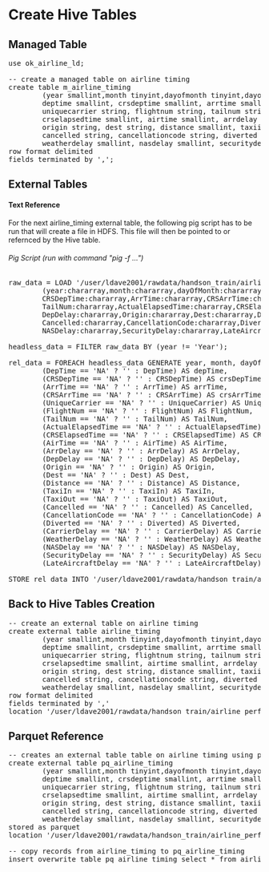 # Create Hive Tables

## Managed Table
<pre>
use ok_airline_ld;

-- create a managed table on airline timing
create table m_airline_timing
        (year smallint,month tinyint,dayofmonth tinyint,dayofweek tinyint,
        deptime smallint, crsdeptime smallint, arrtime smallint, crsarrtime smallint,
        uniquecarrier string, flightnum string, tailnum string, actualelapsedtime smallint,
        crselapsedtime smallint, airtime smallint, arrdelay smallint, depdelay smallint,
        origin string, dest string, distance smallint, taxiin string, taxiout string,
        cancelled string, cancellationcode string, diverted string, carrierdelay smallint,
        weatherdelay smallint, nasdelay smallint, securitydelay smallint, lateaircraftdelay smallint)
row format delimited
fields terminated by ',';
</pre>

## External Tables

#### Text Reference
For the next airline_timing external table, the following pig script has to be run that will create a file in HDFS. This file will then be pointed to or refernced by the Hive table.

###### Pig Script <i>(run with command "pig -f ...")</i>
<pre>
raw_data = LOAD '/user/ldave2001/rawdata/handson_train/airline_performance/flights' USING PigStorage(',') AS
        (year:chararray,month:chararray,dayOfMonth:chararray,dayOfWeek:chararray,DepTime:chararray,
        CRSDepTime:chararray,ArrTime:chararray,CRSArrTime:chararray,UniqueCarrier:chararray,FlightNum:chararray,
        TailNum:chararray,ActualElapsedTime:chararray,CRSElapsedTime:chararray,AirTime:chararray,ArrDelay:chararray,
        DepDelay:chararray,Origin:chararray,Dest:chararray,Distance:chararray,TaxiIn:chararray,TaxiOut:chararray,
        Cancelled:chararray,CancellationCode:chararray,Diverted:chararray,CarrierDelay:chararray,WeatherDelay:chararray,
        NASDelay:chararray,SecurityDelay:chararray,LateAircraftDelay:chararray);

headless_data = FILTER raw_data BY (year != 'Year');

rel_data = FOREACH headless_data GENERATE year, month, dayOfMonth, dayOfWeek,
        (DepTime == 'NA' ? '' : DepTime) AS depTime,
        (CRSDepTime == 'NA' ? '' : CRSDepTime) AS crsDepTime,
        (ArrTime == 'NA' ? '' : ArrTime) AS arrTime,
        (CRSArrTime == 'NA' ? '' : CRSArrTime) AS crsArrTime,
        (UniqueCarrier == 'NA' ? '' : UniqueCarrier) AS UniqueCarrier,
        (FlightNum == 'NA' ? '' : FlightNum) AS FlightNum,
        (TailNum == 'NA' ? '' : TailNum) AS TailNum,
        (ActualElapsedTime == 'NA' ? '' : ActualElapsedTime) AS ActualElapsedTime,
        (CRSElapsedTime == 'NA' ? '' : CRSElapsedTime) AS CRSElapsedTime,
        (AirTime == 'NA' ? '' : AirTime) AS AirTime,
        (ArrDelay == 'NA' ? '' : ArrDelay) AS ArrDelay,
        (DepDelay == 'NA' ? '' : DepDelay) AS DepDelay,
        (Origin == 'NA' ? '' : Origin) AS Origin,
        (Dest == 'NA' ? '' : Dest) AS Dest,
        (Distance == 'NA' ? '' : Distance) AS Distance,
        (TaxiIn == 'NA' ? '' : TaxiIn) AS TaxiIn,
        (TaxiOut == 'NA' ? '' : TaxiOut) AS TaxiOut,
        (Cancelled == 'NA' ? '' : Cancelled) AS Cancelled,
        (CancellationCode == 'NA' ? '' : CancellationCode) AS CancellationCode,
        (Diverted == 'NA' ? '' : Diverted) AS Diverted,
        (CarrierDelay == 'NA' ? '' : CarrierDelay) AS CarrierDelay,
        (WeatherDelay == 'NA' ? '' : WeatherDelay) AS WeatherDelay,
        (NASDelay == 'NA' ? '' : NASDelay) AS NASDelay,
        (SecurityDelay == 'NA' ? '' : SecurityDelay) AS SecurityDelay,
        (LateAircraftDelay == 'NA' ? '' : LateAircraftDelay) AS LateAircraftDelay;

STORE rel_data INTO '/user/ldave2001/rawdata/handson_train/airline_performance/flights_processed' Using PigStorage(',');
</pre>

## Back to Hive Tables Creation
<pre>
-- create an external table on airline timing
create external table airline_timing
        (year smallint,month tinyint,dayofmonth tinyint,dayofweek tinyint,
        deptime smallint, crsdeptime smallint, arrtime smallint, crsarrtime smallint,
        uniquecarrier string, flightnum string, tailnum string, actualelapsedtime smallint,
        crselapsedtime smallint, airtime smallint, arrdelay smallint, depdelay smallint,
        origin string, dest string, distance smallint, taxiin string, taxiout string,
        cancelled string, cancellationcode string, diverted string, carrierdelay smallint,
        weatherdelay smallint, nasdelay smallint, securitydelay smallint, lateaircraftdelay smallint)
row format delimited
fields terminated by ','
location '/user/ldave2001/rawdata/handson_train/airline_performance/flights_processed';
</pre>

## Parquet Reference
<pre>
-- creates an external table table on airline timing using parquet format
create external table pq_airline_timing
        (year smallint,month tinyint,dayofmonth tinyint,dayofweek tinyint,
        deptime smallint, crsdeptime smallint, arrtime smallint, crsarrtime smallint,
        uniquecarrier string, flightnum string, tailnum string, actualelapsedtime smallint,
        crselapsedtime smallint, airtime smallint, arrdelay smallint, depdelay smallint,
        origin string, dest string, distance smallint, taxiin string, taxiout string,
        cancelled string, cancellationcode string, diverted string, carrierdelay smallint,
        weatherdelay smallint, nasdelay smallint, securitydelay smallint, lateaircraftdelay smallint)
stored as parquet
location '/user/ldave2001/rawdata/handson_train/airline_performance/flights_parquet';

-- copy records from airline_timing to pq_airline_timing
insert overwrite table pq_airline_timing select * from airline_timing;
</pre>

